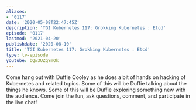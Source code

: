 ```yaml
---
aliases:
- '0117'
date: '2020-05-08T22:47:45Z'
description: 'TGI Kubernetes 117: Grokking Kubernetes : Etcd'
episode: '0117'
lastmod: '2021-04-20'
publishdate: '2020-08-10'
title: 'TGI Kubernetes 117: Grokking Kubernetes : Etcd'
type: tv-episode
youtube: bQw3UZgYmOk
---
```


Come hang out with Duffie Cooley as he does a bit of hands on hacking of Kubernetes and related topics. Some of this will be Duffie talking about the things he knows. Some of this will be Duffie exploring something new with the audience. Come join the fun, ask questions, comment, and participate in the live chat!